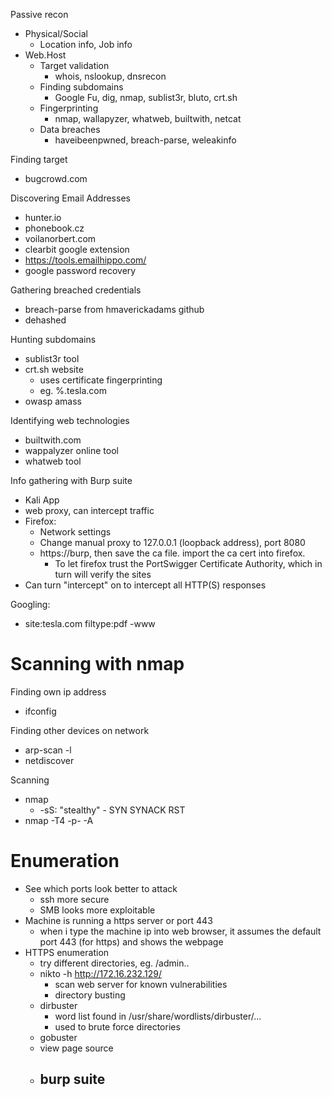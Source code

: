 Passive recon
- Physical/Social
	- Location info, Job info
- Web.Host
	- Target validation
		- whois, nslookup, dnsrecon
	- Finding subdomains
		- Google Fu, dig, nmap, sublist3r, bluto, crt.sh
	- Fingerprinting
		- nmap, wallapyzer, whatweb, builtwith, netcat
	- Data breaches
		- haveibeenpwned, breach-parse, weleakinfo


Finding target
- bugcrowd.com

Discovering Email Addresses
- hunter.io
- phonebook.cz
- voilanorbert.com
- clearbit google extension
- https://tools.emailhippo.com/
- google password recovery

Gathering breached credentials
- breach-parse from hmaverickadams github
- dehashed

Hunting subdomains
- sublist3r tool
- crt.sh website
	- uses certificate fingerprinting
	- eg. %.tesla.com
- owasp amass

Identifying web technologies
- builtwith.com
- wappalyzer online tool
- whatweb tool

Info gathering with Burp suite
- Kali App
- web proxy, can intercept traffic
- Firefox: 
	- Network settings
	- Change manual proxy to 127.0.0.1 (loopback address), port 8080
	- https://burp, then save the ca file. import the ca cert into firefox.
		- To let firefox trust the PortSwigger Certificate Authority, which in turn will verify the sites
- Can turn "intercept" on to intercept all HTTP(S) responses

Googling:
- site:tesla.com filtype:pdf -www

# Scanning with nmap

Finding own ip address
- ifconfig

Finding other devices on network
- arp-scan -l
- netdiscover

Scanning
- nmap
	- -sS: "stealthy" - SYN SYNACK RST
- nmap -T4 -p- -A

# Enumeration
- See which ports look better to attack
	- ssh more secure
	- SMB looks more exploitable
- Machine is running a https server or port 443
	- when i type the machine ip into web browser, it assumes the default port 443 (for https) and shows the webpage
- HTTPS enumeration
	- try different directories, eg. /admin..
	- nikto -h http://172.16.232.129/
		- scan web server for known vulnerabilities
		- directory busting
	- dirbuster
		- word list found in /usr/share/wordlists/dirbuster/...
		- used to brute force directories
	- gobuster
	- view page source
	- burp suite
		- 